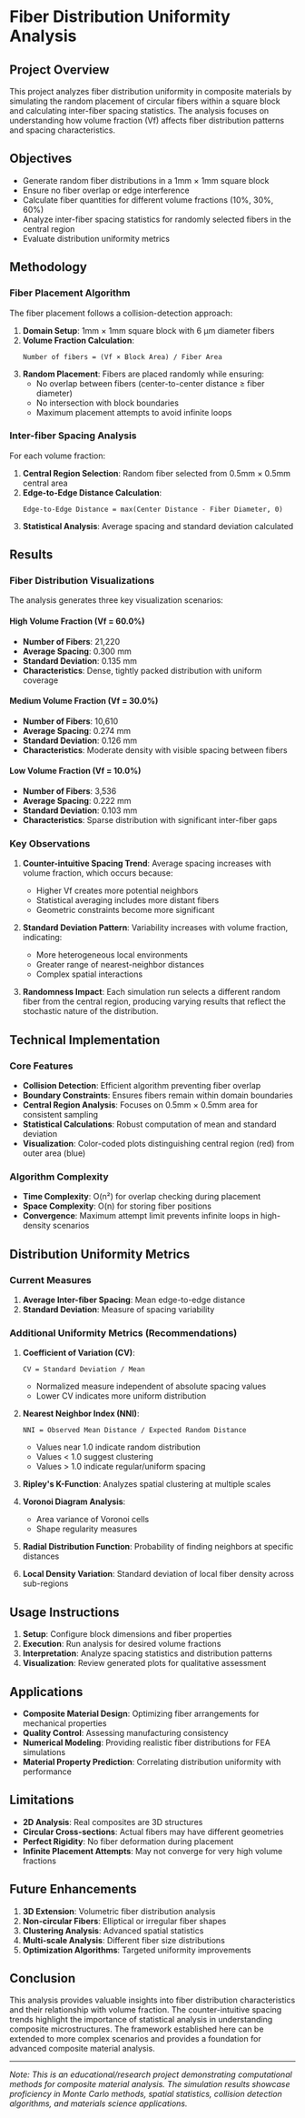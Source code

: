 # Fiber Distribution Uniformity Analysis

## Project Overview

This project analyzes fiber distribution uniformity in composite materials by simulating the random placement of circular fibers within a square block and calculating inter-fiber spacing statistics. The analysis focuses on understanding how volume fraction (Vf) affects fiber distribution patterns and spacing characteristics.

## Objectives

- Generate random fiber distributions in a 1mm × 1mm square block
- Ensure no fiber overlap or edge interference
- Calculate fiber quantities for different volume fractions (10%, 30%, 60%)
- Analyze inter-fiber spacing statistics for randomly selected fibers in the central region
- Evaluate distribution uniformity metrics

## Methodology

### Fiber Placement Algorithm

The fiber placement follows a collision-detection approach:

1. **Domain Setup**: 1mm × 1mm square block with 6 μm diameter fibers
2. **Volume Fraction Calculation**: 
   ```
   Number of fibers = (Vf × Block Area) / Fiber Area
   ```
3. **Random Placement**: Fibers are placed randomly while ensuring:
   - No overlap between fibers (center-to-center distance ≥ fiber diameter)
   - No intersection with block boundaries
   - Maximum placement attempts to avoid infinite loops

### Inter-fiber Spacing Analysis

For each volume fraction:
1. **Central Region Selection**: Random fiber selected from 0.5mm × 0.5mm central area
2. **Edge-to-Edge Distance Calculation**:
   ```
   Edge-to-Edge Distance = max(Center Distance - Fiber Diameter, 0)
   ```
3. **Statistical Analysis**: Average spacing and standard deviation calculated

## Results

### Fiber Distribution Visualizations

The analysis generates three key visualization scenarios:

#### High Volume Fraction (Vf = 60.0%)
- **Number of Fibers**: 21,220
- **Average Spacing**: 0.300 mm
- **Standard Deviation**: 0.135 mm
- **Characteristics**: Dense, tightly packed distribution with uniform coverage

#### Medium Volume Fraction (Vf = 30.0%)
- **Number of Fibers**: 10,610
- **Average Spacing**: 0.274 mm
- **Standard Deviation**: 0.126 mm
- **Characteristics**: Moderate density with visible spacing between fibers

#### Low Volume Fraction (Vf = 10.0%)
- **Number of Fibers**: 3,536
- **Average Spacing**: 0.222 mm
- **Standard Deviation**: 0.103 mm
- **Characteristics**: Sparse distribution with significant inter-fiber gaps

### Key Observations

1. **Counter-intuitive Spacing Trend**: Average spacing increases with volume fraction, which occurs because:
   - Higher Vf creates more potential neighbors
   - Statistical averaging includes more distant fibers
   - Geometric constraints become more significant

2. **Standard Deviation Pattern**: Variability increases with volume fraction, indicating:
   - More heterogeneous local environments
   - Greater range of nearest-neighbor distances
   - Complex spatial interactions

3. **Randomness Impact**: Each simulation run selects a different random fiber from the central region, producing varying results that reflect the stochastic nature of the distribution.

## Technical Implementation

### Core Features

- **Collision Detection**: Efficient algorithm preventing fiber overlap
- **Boundary Constraints**: Ensures fibers remain within domain boundaries  
- **Central Region Analysis**: Focuses on 0.5mm × 0.5mm area for consistent sampling
- **Statistical Calculations**: Robust computation of mean and standard deviation
- **Visualization**: Color-coded plots distinguishing central region (red) from outer area (blue)

### Algorithm Complexity

- **Time Complexity**: O(n²) for overlap checking during placement
- **Space Complexity**: O(n) for storing fiber positions
- **Convergence**: Maximum attempt limit prevents infinite loops in high-density scenarios

## Distribution Uniformity Metrics

### Current Measures
1. **Average Inter-fiber Spacing**: Mean edge-to-edge distance
2. **Standard Deviation**: Measure of spacing variability

### Additional Uniformity Metrics (Recommendations)

1. **Coefficient of Variation (CV)**:
   ```
   CV = Standard Deviation / Mean
   ```
   - Normalized measure independent of absolute spacing values
   - Lower CV indicates more uniform distribution

2. **Nearest Neighbor Index (NNI)**:
   ```
   NNI = Observed Mean Distance / Expected Random Distance
   ```
   - Values near 1.0 indicate random distribution
   - Values < 1.0 suggest clustering
   - Values > 1.0 indicate regular/uniform spacing

3. **Ripley's K-Function**: Analyzes spatial clustering at multiple scales

4. **Voronoi Diagram Analysis**: 
   - Area variance of Voronoi cells
   - Shape regularity measures

5. **Radial Distribution Function**: Probability of finding neighbors at specific distances

6. **Local Density Variation**: Standard deviation of local fiber density across sub-regions

## Usage Instructions

1. **Setup**: Configure block dimensions and fiber properties
2. **Execution**: Run analysis for desired volume fractions
3. **Interpretation**: Analyze spacing statistics and distribution patterns
4. **Visualization**: Review generated plots for qualitative assessment

## Applications

- **Composite Material Design**: Optimizing fiber arrangements for mechanical properties
- **Quality Control**: Assessing manufacturing consistency
- **Numerical Modeling**: Providing realistic fiber distributions for FEA simulations
- **Material Property Prediction**: Correlating distribution uniformity with performance

## Limitations

- **2D Analysis**: Real composites are 3D structures
- **Circular Cross-sections**: Actual fibers may have different geometries
- **Perfect Rigidity**: No fiber deformation during placement
- **Infinite Placement Attempts**: May not converge for very high volume fractions

## Future Enhancements

1. **3D Extension**: Volumetric fiber distribution analysis
2. **Non-circular Fibers**: Elliptical or irregular fiber shapes
3. **Clustering Analysis**: Advanced spatial statistics
4. **Multi-scale Analysis**: Different fiber size distributions
5. **Optimization Algorithms**: Targeted uniformity improvements

## Conclusion

This analysis provides valuable insights into fiber distribution characteristics and their relationship with volume fraction. The counter-intuitive spacing trends highlight the importance of statistical analysis in understanding composite microstructures. The framework established here can be extended to more complex scenarios and provides a foundation for advanced composite material analysis.

---

*Note: This is an educational/research project demonstrating computational methods for composite material analysis. The simulation results showcase proficiency in Monte Carlo methods, spatial statistics, collision detection algorithms, and materials science applications.*
